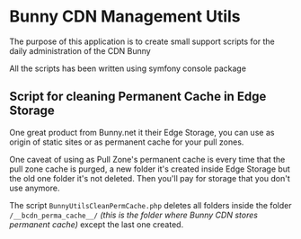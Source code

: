 # Bunny CDN Management Utils

The purpose of this application is to create small support scripts for the daily administration of the CDN Bunny

All the scripts has been written using symfony console package

## Script for cleaning Permanent Cache in Edge Storage

One great product from Bunny.net it their Edge Storage, you can use as origin of static sites or as permanent cache for your pull zones.

One caveat of using as Pull Zone's permanent cache is every time that the pull zone cache is purged, a new folder it's created inside Edge Storage but the old one folder it's not deleted.  Then you'll pay for storage that you don't use anymore.

The script `BunnyUtilsCleanPermCache.php` deletes all folders inside the folder `/__bcdn_perma_cache__/` _(this is the folder where Bunny CDN stores permanent cache)_ except the last one created.

